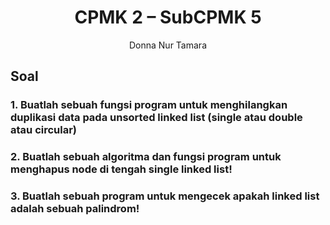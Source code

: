 # <h1 align="center"> CPMK 2 – SubCPMK 5 </h1>

<p align="center">Donna Nur Tamara</p>

## Soal

### 1. Buatlah sebuah fungsi program untuk menghilangkan duplikasi data pada unsorted linked list (single atau double atau circular) 

### 2. Buatlah sebuah algoritma dan fungsi program untuk menghapus node di tengah single linked list! 

### 3. Buatlah sebuah program untuk mengecek apakah linked list adalah sebuah palindrom! 